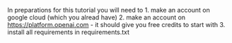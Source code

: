 In preparations for this tutorial you will need to
    1. make an account on google cloud (which you alread have)
    2. make an account on https://platform.openai.com
        - it should give you free credits to start with
    3. install all requirements in requirements.txt